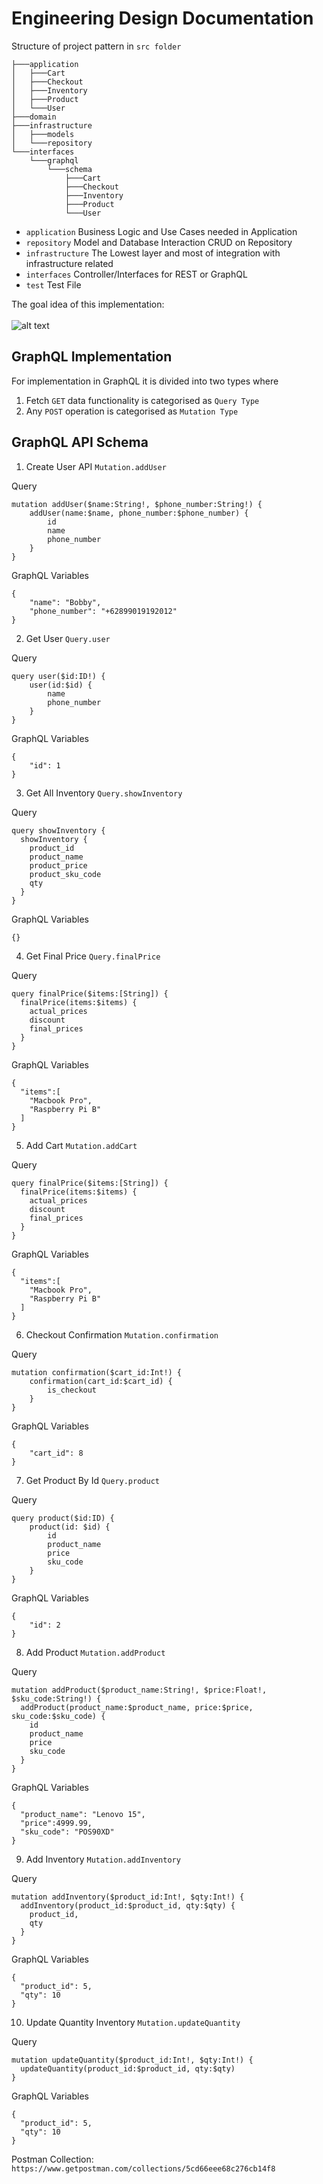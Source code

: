 # Engineering Design Documentation 

Structure of project pattern in `src folder`
```
├───application
│   ├───Cart
│   ├───Checkout
│   ├───Inventory
│   ├───Product
│   └───User
├───domain
├───infrastructure
│   ├───models
│   └───repository
└───interfaces
    └───graphql
        └───schema
            ├───Cart
            ├───Checkout
            ├───Inventory
            ├───Product
            └───User
```

* `application` Business Logic and Use Cases needed in Application <br />
* `repository` Model and Database Interaction CRUD on Repository <br />
* `infrastructure` The Lowest layer and most of integration with infrastructure related <br />
* `interfaces` Controller/Interfaces for REST or GraphQL <br />
* `test` Test File <br />

The goal idea of this implementation: <br /><br />
![alt text](https://github.com/HarryChang30/node-kuncie-test/blob/master/implementation.jpg)

## GraphQL Implementation
For implementation in GraphQL it is divided into two types where <br />
1. Fetch `GET` data functionality is categorised as `Query Type`
2. Any `POST` operation is categorised as `Mutation Type`

## GraphQL API Schema
1. Create User API `Mutation.addUser` <br />

Query <br />
```
mutation addUser($name:String!, $phone_number:String!) {
    addUser(name:$name, phone_number:$phone_number) {
        id
        name
        phone_number
    }
}
```

GraphQL Variables <br />
```
{
    "name": "Bobby",
    "phone_number": "+62899019192012"
}
```

2. Get User `Query.user` <br />

Query <br />
```
query user($id:ID!) {
    user(id:$id) {
        name
        phone_number
    }
}
```

GraphQL Variables <br />
```
{
    "id": 1
}
```

3. Get All Inventory `Query.showInventory` <br />

Query <br />
```
query showInventory {
  showInventory {
    product_id
    product_name
    product_price
    product_sku_code
    qty
  }
}
```

GraphQL Variables <br />
```
{}
```

4. Get Final Price `Query.finalPrice` <br />

Query <br />
```
query finalPrice($items:[String]) {
  finalPrice(items:$items) {
    actual_prices
    discount
    final_prices
  }
}
```

GraphQL Variables <br />
```
{
  "items":[
    "Macbook Pro",
    "Raspberry Pi B"
  ]
}
```

5. Add Cart `Mutation.addCart` <br />

Query <br />
```
query finalPrice($items:[String]) {
  finalPrice(items:$items) {
    actual_prices
    discount
    final_prices
  }
}
```

GraphQL Variables <br />
```
{
  "items":[
    "Macbook Pro",
    "Raspberry Pi B"
  ]
}
```

6. Checkout Confirmation `Mutation.confirmation` <br />

Query <br />
```
mutation confirmation($cart_id:Int!) {
    confirmation(cart_id:$cart_id) {
        is_checkout
    }
}
```

GraphQL Variables <br />
```
{
    "cart_id": 8
}
```

7. Get Product By Id `Query.product` <br />

Query <br />
```
query product($id:ID) {
    product(id: $id) {
        id
        product_name
        price
        sku_code
    }
}
```

GraphQL Variables <br />
```
{
    "id": 2
}
```

8. Add Product `Mutation.addProduct` <br />

Query <br />
```
mutation addProduct($product_name:String!, $price:Float!, $sku_code:String!) {
  addProduct(product_name:$product_name, price:$price, sku_code:$sku_code) {
    id
    product_name
    price
    sku_code
  }
}
```

GraphQL Variables <br />
```
{
  "product_name": "Lenovo 15",
  "price":4999.99,
  "sku_code": "POS90XD"
}
```

9. Add Inventory `Mutation.addInventory` <br />

Query <br />
```
mutation addInventory($product_id:Int!, $qty:Int!) {
  addInventory(product_id:$product_id, qty:$qty) {
    product_id,
    qty
  }
}
```

GraphQL Variables <br />
```
{
  "product_id": 5,
  "qty": 10
}
```

10. Update Quantity Inventory `Mutation.updateQuantity` <br />

Query <br />
```
mutation updateQuantity($product_id:Int!, $qty:Int!) {
  updateQuantity(product_id:$product_id, qty:$qty)
}
```

GraphQL Variables <br />
```
{
  "product_id": 5,
  "qty": 10
}
```

Postman Collection: `https://www.getpostman.com/collections/5cd66eee68c276cb14f8`